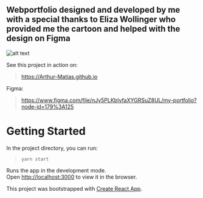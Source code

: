 ## Webportfolio designed and developed by me with a special thanks to Eliza Wollinger who provided me the cartoon and helped with the design on Figma

![alt text](https://media-exp1.licdn.com/dms/image/C4D22AQFPyIpE_t5dZg/feedshare-shrink_1280-alternative/0/1609512712219?e=1612396800&v=beta&t=Aqww1cHERDuPBWJ58iBVW2aN7tHPA-N-QqEgkYjde7o)

See this project in action on:
> https://Arthur-Matias.github.io

Figma:
> https://www.figma.com/file/nJy5PLKbIyfaXYGRSuZ8UL/my-portfolio?node-id=179%3A125

# Getting Started

In the project directory, you can run:

> `yarn start`

Runs the app in the development mode.\
Open [http://localhost:3000](http://localhost:3000) to view it in the browser.

This project was bootstrapped with [Create React App](https://github.com/facebook/create-react-app).

